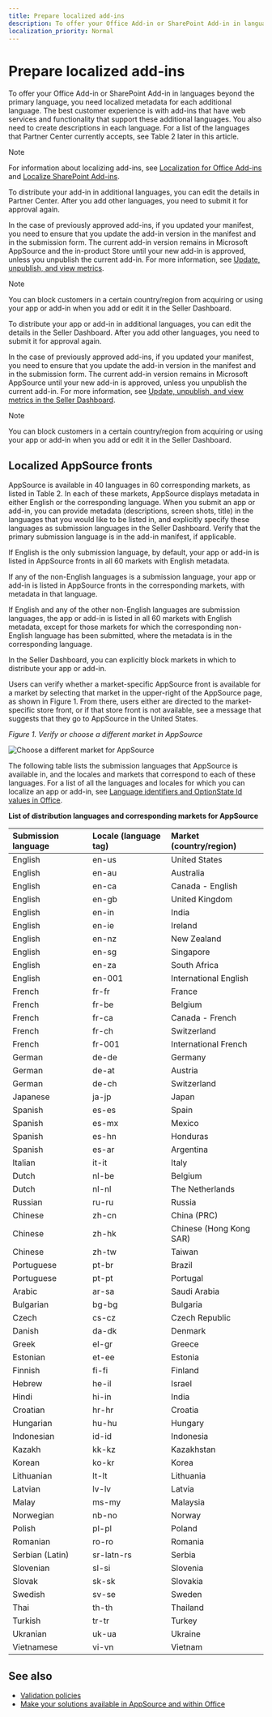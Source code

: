 ```yaml
---
title: Prepare localized add-ins
description: To offer your Office Add-in or SharePoint Add-in in languages beyond the primary language, you need localized metadata for each additional language.
localization_priority: Normal
---
```


# Prepare localized add-ins

To offer your Office Add-in or SharePoint Add-in in languages beyond the primary language, you need localized metadata for each additional language. The best customer experience is with add-ins that have web services and functionality that support these additional languages. You also need to create descriptions in each language. For a list of the languages that Partner Center currently accepts, see Table 2 later in this article.

> [!NOTE]
> For information about localizing add-ins, see [Localization for Office Add-ins](https://docs.microsoft.com/office/dev/add-ins/develop/localization) and [Localize SharePoint Add-ins](https://docs.microsoft.com/sharepoint/dev/sp-add-ins/localize-sharepoint-add-ins). 

To distribute your add-in in additional languages, you can edit the details in Partner Center. After you add other languages, you need to submit it for approval again. 

In the case of previously approved add-ins, if you updated your manifest, you need to ensure that you update the add-in version in the manifest and in the submission form. The current add-in version remains in Microsoft AppSource and the in-product Store until your new add-in is approved, unless you unpublish the current add-in. For more information, see [Update, unpublish, and view metrics](update-unpublish-and-view-metrics.md). 

> [!NOTE]
> You can block customers in a certain country/region from acquiring or using your app or add-in when you add or edit it in the Seller Dashboard.

To distribute your app or add-in in additional languages, you can edit the details in the Seller Dashboard. After you add other languages, you need to submit it for approval again. 

In the case of previously approved add-ins, if you updated your manifest, you need to ensure that you update the add-in version in the manifest and in the submission form. The current add-in version remains in Microsoft AppSource until your new add-in is approved, unless you unpublish the current add-in. For more information, see [Update, unpublish, and view metrics in the Seller Dashboard](update-unpublish-and-view-metrics.md). 
 
> [!NOTE]
> You can block customers in a certain country/region from acquiring or using your app or add-in when you add or edit it in the Seller Dashboard.

## Localized AppSource fronts

AppSource is available in 40 languages in 60 corresponding markets, as listed in Table 2. In each of these markets, AppSource displays metadata in either English or the corresponding language. When you submit an app or add-in, you can provide metadata (descriptions, screen shots, title) in the languages that you would like to be listed in, and explicitly specify these languages as submission languages in the Seller Dashboard. Verify that the primary submission language is in the add-in manifest, if applicable. 

If English is the only submission language, by default, your app or add-in is listed in AppSource fronts in all 60 markets with English metadata. 

If any of the non-English languages is a submission language, your app or add-in is listed in AppSource fronts in the corresponding markets, with metadata in that language. 

If English and any of the other non-English languages are submission languages, the app or add-in is listed in all 60 markets with English metadata, except for those markets for which the corresponding non-English language has been submitted, where the metadata is in the corresponding language.

In the Seller Dashboard, you can explicitly block markets in which to distribute your app or add-in. 

Users can verify whether a market-specific AppSource front is available for a market by selecting that market in the upper-right of the AppSource page, as shown in Figure 1. From there, users either are directed to the market-specific store front, or if that store front is not available, see a message that suggests that they go to AppSource in the United States.

*Figure 1. Verify or choose a different market in AppSource*

![Choose a different market for AppSource](images/mod-office15-office-store-choose-market.png)
 
The following table lists the submission languages that AppSource is available in, and the locales and markets that correspond to each of these languages. For a list of all the languages and locales for which you can localize an app or add-in, see [Language identifiers and OptionState Id values in Office](https://docs.microsoft.com/deployoffice/office2016/language-identifiers-and-optionstate-id-values-in-office-2016).

**List of distribution languages and corresponding markets for AppSource**

|**Submission language**|**Locale (language tag)**|**Market (country/region)**|
|:-----|:-----|:-----|
|English|en-us|United States|
|English|en-au|Australia|
|English|en-ca|Canada - English|
|English|en-gb|United Kingdom|
|English|en-in|India|
|English|en-ie|Ireland|
|English|en-nz|New Zealand|
|English|en-sg|Singapore|
|English|en-za|South Africa|
|English|en-001|International English|
|French|fr-fr|France|
|French|fr-be|Belgium|
|French|fr-ca|Canada - French|
|French|fr-ch|Switzerland|
|French|fr-001|International French|
|German|de-de|Germany|
|German|de-at|Austria|
|German|de-ch|Switzerland|
|Japanese|ja-jp|Japan|
|Spanish|es-es|Spain|
|Spanish|es-mx|Mexico|
|Spanish|es-hn|Honduras|
|Spanish|es-ar|Argentina|
|Italian|it-it|Italy|
|Dutch|nl-be|Belgium|
|Dutch|nl-nl|The Netherlands|
|Russian|ru-ru|Russia|
|Chinese |zh-cn|China (PRC)|
|Chinese |zh-hk|Chinese (Hong Kong SAR)|
|Chinese |zh-tw|Taiwan|
| Portuguese|pt-br|Brazil|
|Portuguese|pt-pt|Portugal|
|Arabic|ar-sa|Saudi Arabia|
|Bulgarian|bg-bg|Bulgaria|
|Czech|cs-cz|Czech Republic|
|Danish|da-dk|Denmark|
|Greek|el-gr|Greece|
|Estonian| et-ee|Estonia|
|Finnish|fi-fi|Finland|
|Hebrew|he-il|Israel|
|Hindi|hi-in|India|
|Croatian|hr-hr|Croatia|
|Hungarian|hu-hu|Hungary|
|Indonesian|id-id|Indonesia|
|Kazakh|kk-kz|Kazakhstan|
|Korean|ko-kr|Korea|
|Lithuanian|lt-lt|Lithuania|
|Latvian|lv-lv|Latvia|
|Malay|ms-my|Malaysia|
|Norwegian|nb-no|Norway|
|Polish|pl-pl|Poland|
|Romanian|ro-ro|Romania|
|Serbian (Latin)|sr-latn-rs|Serbia|
|Slovenian|sl-si|Slovenia|
|Slovak|sk-sk|Slovakia|
|Swedish|sv-se|Sweden|
|Thai|th-th|Thailand|
|Turkish|tr-tr|Turkey|
|Ukranian|uk-ua|Ukraine|
|Vietnamese|vi-vn|Vietnam|

## See also
<a name="bk_addresources"> </a>

- [Validation policies](validation-policies.md) 
- [Make your solutions available in AppSource and within Office](submit-to-the-office-store.md)    
 
